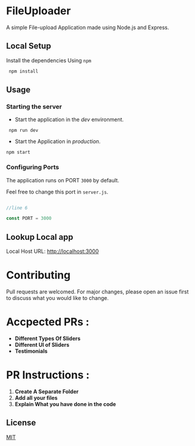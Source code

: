 # FileUploader

A simple File-upload Application made using Node.js and Express. 

## Local Setup

Install the dependencies Using `npm`

```bash
 npm install
```
## Usage

### Starting the server

- Start the application in the *dev* environment.
```
 npm run dev
```

- Start the Application in *production*.
```
npm start
```

### Configuring Ports
The application runs on PORT `3000` by default.

Feel free to change this port in `server.js`.
```javascript

//line 6

const PORT = 3000
```

## Lookup Local app

Local Host URL: [http://localhost:3000](http://localhost:3000)

# Contributing
Pull requests are welcomed. For major changes, please open an issue first to discuss what you would like to change.

# Accpected PRs :

- **Different Types Of Sliders**
- **Different UI of Sliders**
- **Testimonials**      

# PR Instructions :
1. **Create A Separate Folder**
2. **Add all your files**
3. **Explain What you have done in the code** 

## License
[MIT](https://choosealicense.com/licenses/mit/)
